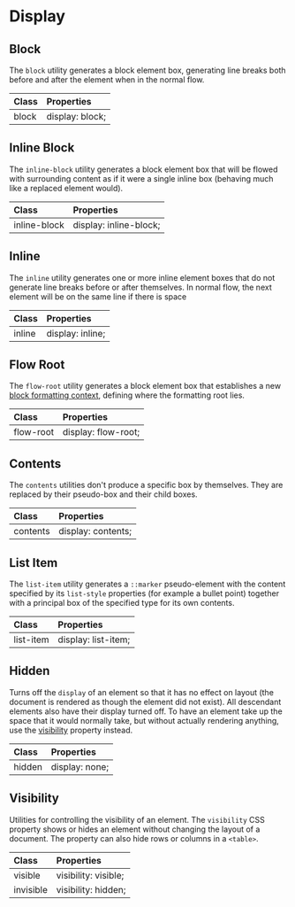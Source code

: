 # Display

## Block

The `block` utility generates a block element box, generating line breaks both before and after the element when in the normal flow.

| Class | Properties |
| :---- | :--------- |
| block	| display: block; |

## Inline Block

The `inline-block` utility generates a block element box that will be flowed with surrounding content as if it were a single inline box (behaving much like a replaced element would).

| Class | Properties |
| :---- | :--------- |
| inline-block | display: inline-block; |

## Inline

The `inline` utility generates one or more inline element boxes that do not generate line breaks before or after themselves. In normal flow, the next element will be on the same line if there is space

| Class | Properties |
| :---- | :--------- |
| inline	| display: inline; |

## Flow Root

The `flow-root` utility generates a block element box that establishes a new [block formatting context](https://developer.mozilla.org/en-US/docs/Web/Guide/CSS/Block_formatting_context), defining where the formatting root lies.

| Class | Properties |
| :---- | :--------- |
| flow-root	| display: flow-root; |

## Contents

The `contents` utilities don't produce a specific box by themselves. They are replaced by their pseudo-box and their child boxes.

| Class | Properties |
| :---- | :--------- |
| contents	| display: contents; |

## List Item

The `list-item` utility generates a `::marker` pseudo-element with the content specified by its `list-style` properties (for example a bullet point) together with a principal box of the specified type for its own contents.

| Class | Properties |
| :---- | :--------- |
| list-item	| display: list-item; |

## Hidden

Turns off the `display` of an element so that it has no effect on layout (the document is rendered as though the element did not exist). All descendant elements also have their display turned off. To have an element take up the space that it would normally take, but without actually rendering anything, use the [visibility](#visibility) property instead.

| Class | Properties |
| :---- | :--------- |
| hidden	| display: none; |

## Visibility

Utilities for controlling the visibility of an element. The `visibility` CSS property shows or hides an element without changing the layout of a document. The property can also hide rows or columns in a `<table>`.

| Class | Properties |
| :---- | :--------- |
| visible | visibility: visible; |
| invisible | visibility: hidden; |